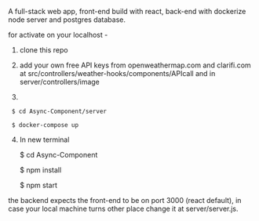 A full-stack web app, front-end build with react, back-end with dockerize node server and postgres database.

for activate on your localhost -
1. clone this repo


2. add your own free API keys from openweathermap.com and clarifi.com at src/controllers/weather-hooks/components/APIcall and in server/controllers/image

3.


     $ cd Async-Component/server     

     $ docker-compose up     



4. In new terminal



     $ cd Async-Component     

     $ npm install     

     $ npm start 



the backend expects the front-end to be on port 3000 (react default), in case your local machine turns other place change it at server/server.js.
